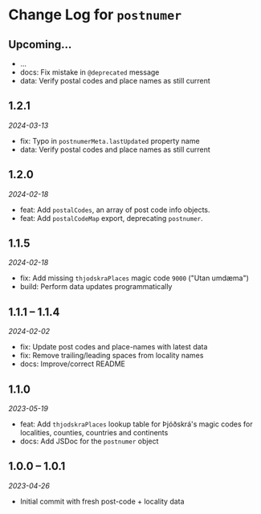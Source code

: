 # Change Log for `postnumer`

## Upcoming...

- ... <!-- Add new lines here. -->
- docs: Fix mistake in `@deprecated` message
- data: Verify postal codes and place names as still current

## 1.2.1

_2024-03-13_

- fix: Typo in `postnumerMeta.lastUpdated` property name
- data: Verify postal codes and place names as still current

## 1.2.0

_2024-02-18_

- feat: Add `postalCodes`, an array of post code info objects.
- feat: Add `postalCodeMap` export, deprecating `postnumer`.

## 1.1.5

_2024-02-18_

- fix: Add missing `thjodskraPlaces` magic code `9000` ("Utan umdæma")
- build: Perform data updates programmatically

## 1.1.1 – 1.1.4

_2024-02-02_

- fix: Update post codes and place-names with latest data
- fix: Remove trailing/leading spaces from locality names
- docs: Improve/correct README

## 1.1.0

_2023-05-19_

- feat: Add `thjodskraPlaces` lookup table for Þjóðskrá's magic codes for
  localities, counties, countries and continents
- docs: Add JSDoc for the `postnumer` object

## 1.0.0 – 1.0.1

_2023-04-26_

- Initial commit with fresh post-code + locality data
